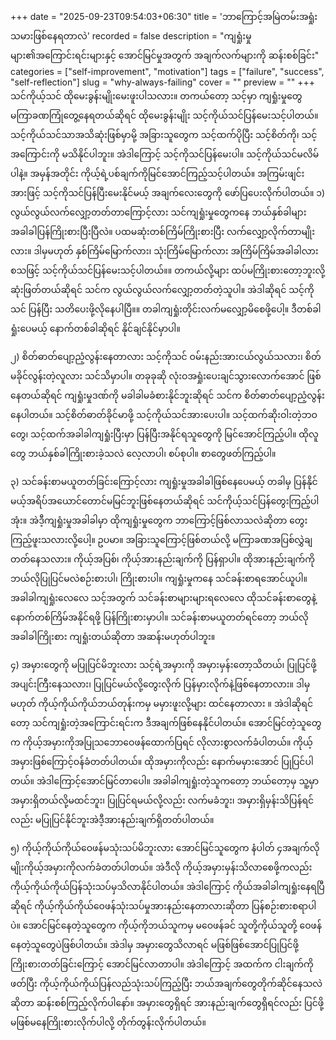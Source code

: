 +++
date = "2025-09-23T09:54:03+06:30"
title = 'ဘာကြောင့်အမြဲတမ်းအရှုံးသမားဖြစ်နေရတာလဲ'
recorded = false
description = "ကျရှုံးမှုများ၏အကြောင်းရင်းများနှင့် အောင်မြင်မှုအတွက် အချက်လက်များကို ဆန်းစစ်ခြင်း"
categories = ["self-improvement", "motivation"]
tags = ["failure", "success", "self-reflection"]
slug = "why-always-failing"
cover = ""
preview = ""
+++
သင်ကိုယ့်သင် ထိုမေးခွန်းမျိုးမေးဖူးပါသလား။ တကယ်တော့ သင့်မှာ ကျရှုံးမှုတွေမကြာခဏကြုံတွေ့နေရတယ်ဆိုရင် ထိုမေးခွန်းမျိုး သင့်ကိုယ်သင်ပြန်မေးသင့်ပါတယ်။ သင့်ကိုယ်သင်သာအသိဆုံးဖြစ်မှာမို့ အခြားသူတွေက သင့်ထက်ပိုပြီး သင့်စိတ်ကို၊ သင့်အကြောင်းကို မသိနိုင်ပါဘူး။ အဲဒါကြောင့် သင့်ကိုသင်ပြန်မေးပါ။ သင့်ကိုယ်သင်မလိမ်ပါနဲ့။ အမှန်အတိုင်း ကိုယ့်ရဲ့ပစ်ချက်ကိုမြင်အောင်ကြည့်သင့်ပါတယ်။ အကြမ်းဖျင်းအားဖြင့် သင့်ကိုသင်ပြန်ပြီးမေးနိုင်မယ့် အချက်လေးတွေကို ဖော်ပြပေးလိုက်ပါတယ်။
၁) လွယ်လွယ်လက်လျှော့တတ်တာကြောင့်လား
သင်ကျရှုံးမှုတွေကနေ ဘယ်နှစ်ခါများ အခါခါပြန်ကြိုးစားပြီးပြီလဲ။ ပထမဆုံးတစ်ကြိမ်ကြိုးစားပြီး လက်လျှော့လိုက်တာမျိုးလား။ ဒါမှမဟုတ် နှစ်ကြိမ်မြောက်လား၊ သုံးကြိမ်မြောက်လား အကြိမ်ကြိမ်အခါခါလား စသဖြင့် သင့်ကိုယ်သင်ပြန်မေးသင့်ပါတယ်။။ တကယ်လို့များ ထပ်မကြိုးစားတော့ဘူးလို့ဆုံးဖြတ်တယ်ဆိုရင်
သင်က လွယ်လွယ်လက်လျှော့တတ်တဲ့သူပါ။ အဲဒါဆိုရင် သင့်ကိုသင် ပြန်ပြီး သတိပေးဖို့လိုနေပါပြီ။။ တခါကျရှုံးတိုင်းလက်မလျှော့မိစေဖို့ပေါ့။ ဒီတစ်ခါ ရှုံးပေမယ့် နောက်တစ်ခါဆိုရင် နိုင်ချင်နိုင်မှာပါ။

၂) စိတ်ဓာတ်ပျော့ညံ့လွန်းနေတာလား
သင့်ကိုသင် ဝမ်းနည်းအားငယ်လွယ်သလား၊ စိတ်မခိုင်လွန်းတဲ့လူလား သင်သိမှာပါ။ တခုခုဆို လုံးဝအရှုံးပေးချင်သွားလောက်အောင် ဖြစ်နေတယ်ဆိုရင် ကျရှုံးမှုဒဏ်ကို မခါခါမခံစားနိုင်ဘူးဆိုရင် သင်က စိတ်ဓာတ်ပျော့ညံ့လွန်းနေပါတယ်။ သင့်စိတ်ဓာတ်ခိုင်မာဖို့ သင့်ကိုယ်သင်အားပေးပါ။ သင့်ထက်ဆိုးဝါးတဲ့ဘဝတွေ၊ သင့်ထက်အခါခါကျရှုံးပြီးမှာ ပြန်ပြီးအနိုင်ရသူတွေကို မြင်အောင်ကြည့်ပါ။ ထိုလူတွေ ဘယ်နှစ်ခါကြိုးစားခဲ့သလဲ လေ့လာပါ၊ စပ်စုပါ။ စာတွေဖတ်ကြည့်ပါ။

၃) သင်ခန်းစာမယူတတ်ခြင်းကြောင့်လား
ကျရှုံးမှုအခါခါဖြစ်နေပေမယ့် တခါမှ ပြန်နိုင်မယ့်အရိပ်အယောင်တောင်မမြင်ဘူးဖြစ်နေတယ်ဆိုရင် သင်ကိုယ့်သင်ပြန်တွေးကြည့်ပါအုံး။ အဲဒီ့ကျရှုံးမှုအခါခါမှာ ထိုကျရှုံးမှုတွေက ဘာကြောင့်ဖြစ်လာသလဲဆိုတာ တွေးကြည့်ဖူးသလားလို့ပေါ့။ ဥပမာ။ အခြားသူကြောင့်ဖြစ်တယ်လို့ မကြာခဏအပြစ်လွှဲချတတ်နေသလား။ ကိုယ့်အပြစ်၊ ကိုယ့်အားနည်းချက်ကို ပြန်ရှာပါ။ ထိုအားနည်းချက်ကို ဘယ်လိုပြုပြင်မလဲစဉ်းစားပါ၊ ကြိုးစားပါ။ ကျရှုံးမှုကနေ သင်ခန်းစာရအောင်ယူပါ။ အခါခါကျရှုံးလေလေ သင့်အတွက် သင်ခန်းစာများများရလေလေ ထိုသင်ခန်းစာတွေနဲ့နောက်တစ်ကြိမ်အနိုင်ရဖို့ ပြန်ကြိုးစားမှာပါ။ သင်ခန်းစာမယူတတ်ရင်တော့ ဘယ်လိုအခါခါကြိုးစား ကျရှုံးတယ်ဆိုတာ အဆန်းမဟုတ်ပါဘူး။

၄) အမှားတွေကို မပြုပြင်မိဘူးလား
သင့်ရဲ့အမှားကို အမှားမှန်းတော့သိတယ်၊ ပြုပြင်ဖို့အပျင်းကြီးနေသလား၊ ပြုပြင်မယ်လို့တွေးလိုက် ပြန်မှားလိုက်နဲ့ဖြစ်နေတာလား။ ဒါမှမဟုတ် ကိုယ့်ကိုယ်ကိုယ်ဘယ်တုန်းကမှ မမှားဖူးလို့များ ထင်နေတာလား ။ အဲဒါဆိုရင်တော့ သင်ကျရှုံးတဲ့အကြောင်းရင်းက ဒီအချက်ဖြစ်နေနိုင်ပါတယ်။ အောင်မြင်တဲ့သူတွေက ကိုယ့်အမှားကိုအပြုသဘောဝေဖန်ထောက်ပြရင် လိုလားစွာလက်ခံပါတယ်။ ကိုယ့်အမှားဖြစ်ကြောင့်ဝန်ခံတတ်ပါတယ်။ ထိုအမှားကိုလည်း နောက်မမှားအောင် ပြုပြင်ပါတယ်။ အဲဒါကြောင့်အောင်မြင်တာပေါ။ အခါခါကျရှုံးတဲ့သူကတော့ ဘယ်တော့မှ သူ့မှာအမှားရှိတယ်လို့မထင်ဘူး၊ ပြုပြင်ရမယ်လို့လည်း လက်မခံဘူး၊ အမှားရှိမှန်းသိပြန်ရင်လည်း မပြုပြင်နိုင်ဘူးအဲဒီ့အားနည်းချက်ရှိတတ်ပါတယ်။

၅) ကိုယ့်ကိုယ်ကိုယ်ဝေဖန်မသုံးသပ်မိဘူးလား
အောင်မြင်သူတွေက နံပါတ် ၄အချက်လိုမျိုးကိုယ့်အမှားကိုလက်ခံတတ်ပါတယ်။ အဲဒီလို ကိုယ့်အမှားမှန်းသိလာစေဖို့ကလည်း ကိုယ့်ကိုယ်ကိုယ်ပြန်သုံးသပ်မှသိလာနိုင်ပါတယ်။ အဲဒါကြောင့် ကိုယ်အခါခါကျရှုံးနေရပြီဆိုရင် ကိုယ့်ကိုယ်ကိုယ်ဝေဖန်သုံးသပ်မှုအားနည်းနေတာလားဆိုတာ ပြန်စဉ်းစားစရာပါပဲ။ အောင်မြင်နေတဲ့သူတွေက ကိုယ့်ကိုဘယ်သူကမှ မဝေဖန်ခင် သူတို့ကိုယ်သူတို့ ဝေဖန်နေတဲ့သူတွေပဲဖြစ်ပါတယ်။ အဲဒါမှ အမှားတွေသိလာရင် မဖြစ်ဖြစ်အောင်ပြုပြင်ဖို့ကြိုးစားတတ်ခြင်းကြောင့် အောင်မြင်လာတာပါ။
အဲဒါကြောင့် အထက်က ငါးချက်ကို ဖတ်ပြီး ကိုယ့်ကိုယ်ကိုယ်ပြန်လည်သုံးသပ်ကြည့်ပြီး ဘယ်အချက်တွေတိုက်ဆိုင်နေသလဲဆိုတာ ဆန်းစစ်ကြည့်လိုက်ပါနော်။ အမှားတွေရှိရင် အားနည်းချက်တွေရှိရင်လည်း ပြင်ဖို့မဖြစ်မနေကြိုးစားလိုက်ပါလို့ တိုက်တွန်းလိုက်ပါတယ်။ 